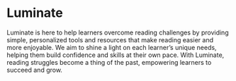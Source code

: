 # Luminate

Luminate is here to help learners overcome reading challenges by providing simple, personalized tools and resources that make reading easier and more enjoyable. We aim to shine a light on each learner’s unique needs, helping them build confidence and skills at their own pace. With Luminate, reading struggles become a thing of the past, empowering learners to succeed and grow.
